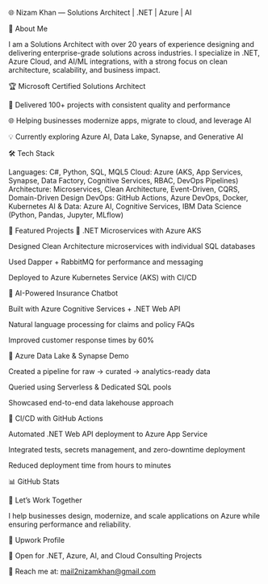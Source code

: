 🌐 Nizam Khan — Solutions Architect | .NET | Azure | AI

👋 About Me

I am a Solutions Architect with over 20 years of experience designing and delivering enterprise-grade solutions across industries.
I specialize in .NET, Azure Cloud, and AI/ML integrations, with a strong focus on clean architecture, scalability, and business impact.

🏆 Microsoft Certified Solutions Architect

🚀 Delivered 100+ projects with consistent quality and performance

🌐 Helping businesses modernize apps, migrate to cloud, and leverage AI

💡 Currently exploring Azure AI, Data Lake, Synapse, and Generative AI

🛠️ Tech Stack

Languages: C#, Python, SQL, MQL5
Cloud: Azure (AKS, App Services, Synapse, Data Factory, Cognitive Services, RBAC, DevOps Pipelines)
Architecture: Microservices, Clean Architecture, Event-Driven, CQRS, Domain-Driven Design
DevOps: GitHub Actions, Azure DevOps, Docker, Kubernetes
AI & Data: Azure AI, Cognitive Services, IBM Data Science (Python, Pandas, Jupyter, MLflow)

📌 Featured Projects
🔹 .NET Microservices with Azure AKS

Designed Clean Architecture microservices with individual SQL databases

Used Dapper + RabbitMQ for performance and messaging

Deployed to Azure Kubernetes Service (AKS) with CI/CD

🔹 AI-Powered Insurance Chatbot

Built with Azure Cognitive Services + .NET Web API

Natural language processing for claims and policy FAQs

Improved customer response times by 60%

🔹 Azure Data Lake & Synapse Demo

Created a pipeline for raw → curated → analytics-ready data

Queried using Serverless & Dedicated SQL pools

Showcased end-to-end data lakehouse approach

🔹 CI/CD with GitHub Actions

Automated .NET Web API deployment to Azure App Service

Integrated tests, secrets management, and zero-downtime deployment

Reduced deployment time from hours to minutes

📊 GitHub Stats

🤝 Let’s Work Together

I help businesses design, modernize, and scale applications on Azure while ensuring performance and reliability.

🔗 Upwork Profile

💼 Open for .NET, Azure, AI, and Cloud Consulting Projects

📧 Reach me at: mail2nizamkhan@gmail.com
